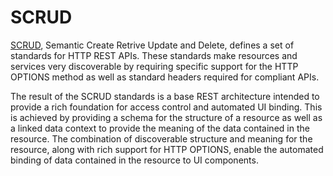 # SCRUD 

[SCRUD](https://github.com/Quansight-Labs/semantic-http-spec), Semantic Create Retrive
Update and Delete, defines a set of standards for HTTP REST APIs. These standards make
resources and services very discoverable by requiring specific support for the HTTP
OPTIONS method as well as standard headers required for compliant APIs.

The result of the SCRUD standards is a base REST architecture intended to provide a rich
foundation for access control and automated UI binding. This is achieved by providing a
schema for the structure of a resource as well as a linked data context to provide the
meaning of the data contained in the resource. The combination of discoverable structure
and meaning for the resource, along with rich support for HTTP OPTIONS, enable the
automated binding of data contained in the resource to UI components.
